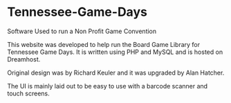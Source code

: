 # Tennessee-Game-Days
Software Used to run a Non Profit Game Convention

This website was developed to help run the Board Game Library for Tennessee Game Days. It is written using PHP and MySQL and is hosted on Dreamhost.

Original design was by Richard Keuler and it was upgraded by Alan Hatcher.

The UI is mainly laid out to be easy to use with a barcode scanner and touch screens. 
